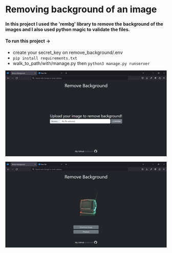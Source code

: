# Removing background of an image  

#### In this project I used the 'rembg' library to remove the background of the images and I also used python magic to validate the files.  

#### To run this project &rarr;  

* create your secret_key on remove_background/.env  
* ```pip install requirements.txt```  
* walk_to_path/with/manage.py then ```python3 manage.py runserver```  

![home_page](https://github.com/leollama01/removing-background-image/blob/main/remove_background/static/images/home_page.png?raw=true)  

![no_bg_picture](https://github.com/leollama01/removing-background-image/blob/main/remove_background/static/images/no_bg_picture.png?raw=true)  

